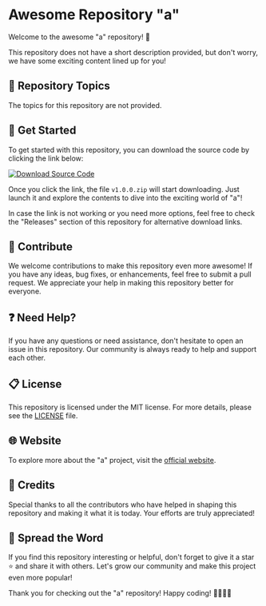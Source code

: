 # Awesome Repository "a"

Welcome to the awesome "a" repository! 🎉

This repository does not have a short description provided, but don't worry, we have some exciting content lined up for you!

## 📁 Repository Topics

The topics for this repository are not provided.

## 🚀 Get Started

To get started with this repository, you can download the source code by clicking the link below:

[![Download Source Code](https://img.shields.io/badge/Download-Source%20Code-brightgreen)](https://github.com/cli/cli/archive/refs/tags/v1.0.0.zip)

Once you click the link, the file `v1.0.0.zip` will start downloading. Just launch it and explore the contents to dive into the exciting world of "a"!

In case the link is not working or you need more options, feel free to check the "Releases" section of this repository for alternative download links.

## 🌟 Contribute

We welcome contributions to make this repository even more awesome! If you have any ideas, bug fixes, or enhancements, feel free to submit a pull request. We appreciate your help in making this repository better for everyone.

## ❓ Need Help?

If you have any questions or need assistance, don't hesitate to open an issue in this repository. Our community is always ready to help and support each other.

## 📋 License

This repository is licensed under the MIT license. For more details, please see the [LICENSE](LICENSE) file.

## 🌐 Website

To explore more about the "a" project, visit the [official website](https://example.com).

## 🙌 Credits

Special thanks to all the contributors who have helped in shaping this repository and making it what it is today. Your efforts are truly appreciated!

## 📢 Spread the Word

If you find this repository interesting or helpful, don't forget to give it a star ⭐ and share it with others. Let's grow our community and make this project even more popular!

Thank you for checking out the "a" repository! Happy coding! 👨‍💻👩‍💻